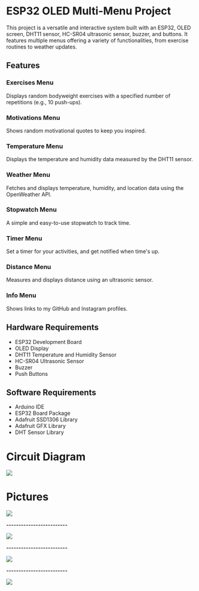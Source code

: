 



# **ESP32 OLED Multi-Menu Project**
This project is a versatile and interactive system built with an ESP32, OLED screen, DHT11 sensor, HC-SR04 ultrasonic sensor, buzzer, and buttons. It features multiple menus offering a variety of functionalities, from exercise routines to weather updates.

## Features
### Exercises Menu
Displays random bodyweight exercises with a specified number of repetitions (e.g., 10 push-ups).

### **Motivations Menu**
Shows random motivational quotes to keep you inspired.

### **Temperature Menu**
Displays the temperature and humidity data measured by the DHT11 sensor.

### **Weather Menu**
Fetches and displays temperature, humidity, and location data using the OpenWeather API.

### **Stopwatch Menu**
A simple and easy-to-use stopwatch to track time.

### **Timer Menu**
Set a timer for your activities, and get notified when time's up.

### **Distance Menu**
Measures and displays distance using an ultrasonic sensor.

### **Info Menu**
Shows links to my GitHub and Instagram profiles.


## **Hardware Requirements**
- ESP32 Development Board
- OLED Display
- DHT11 Temperature and Humidity Sensor
- HC-SR04 Ultrasonic Sensor
- Buzzer
- Push Buttons
  
## **Software Requirements**
- Arduino IDE
- ESP32 Board Package
- Adafruit SSD1306 Library
- Adafruit GFX Library
- DHT Sensor Library




# **Circuit Diagram**
![](https://github.com/ibrahim200406/esp32Project/blob/main/diagram.png)

# **Pictures**

![](https://github.com/ibrahim200406/ESP32OledMulti-MenuProject/blob/main/2.jpg)

**-------------------------**

![](https://github.com/ibrahim200406/ESP32OledMulti-MenuProject/blob/main/3.jpg)

**-------------------------**

![](https://github.com/ibrahim200406/ESP32OledMulti-MenuProject/blob/main/6.jpg)

**-------------------------**

![](https://github.com/ibrahim200406/ESP32OledMulti-MenuProject/blob/main/4.jpg)

